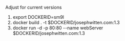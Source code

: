 Adjust for current versions

1) export DOCKERID=sm9l
2) docker build . -t $DOCKERID/josephwitten.com:1.3 
3) docker run -d -p 80:80 --name webServer $DOCKERID/josephwitten.com:1.3 
